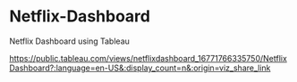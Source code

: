 # Netflix-Dashboard

Netflix Dashboard using Tableau

https://public.tableau.com/views/netflixdashboard_16771766335750/NetflixDashboard?:language=en-US&:display_count=n&:origin=viz_share_link
